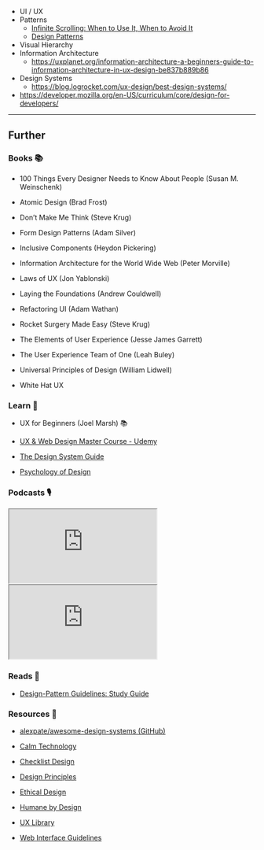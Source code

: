 - UI / UX
- Patterns
    - [Infinite Scrolling: When to Use It, When to Avoid It](https://www.nngroup.com/articles/infinite-scrolling-tips/)
    - [Design Patterns](https://www.youtube.com/playlist?list=PLrtjkLnNjGHul_4g-xmbwY3twMPuAvCTz)
- Visual Hierarchy
- Information Architecture
    - https://uxplanet.org/information-architecture-a-beginners-guide-to-information-architecture-in-ux-design-be837b889b86
- Design Systems
    - https://blog.logrocket.com/ux-design/best-design-systems/
- https://developer.mozilla.org/en-US/curriculum/core/design-for-developers/ 
---
## Further

### Books 📚

- 100 Things Every Designer Needs to Know About People (Susan M. Weinschenk)

- Atomic Design (Brad Frost)

- Don’t Make Me Think (Steve Krug)

- Form Design Patterns (Adam Silver)

- Inclusive Components (Heydon Pickering)

- Information Architecture for the World Wide Web (Peter Morville)

- Laws of UX (Jon Yablonski)

- Laying the Foundations (Andrew Couldwell)

- Refactoring UI (Adam Wathan)

- Rocket Surgery Made Easy (Steve Krug)

- The Elements of User Experience (Jesse James Garrett)

- The User Experience Team of One (Leah Buley)

- Universal Principles of Design (William Lidwell)

- White Hat UX

### Learn 🧠

- UX for Beginners (Joel Marsh) 📚

- [UX & Web Design Master Course - Udemy](https://www.udemy.com/course/ux-web-design-master-course-strategy-design-development/)

- [The Design System Guide](https://thedesignsystem.guide/)

- [Psychology of Design](https://growth.design/psychology)
### Podcasts 🎙

<iframe src='https://podverse.fm/embed/player?episodeId=_per3x-Yv_' title='Podverse Embed Player' class='pv-embed-player'>Syntax - Design Systems</iframe>

<iframe src='https://podverse.fm/embed/player?episodeId=U84TOglo' title='Podverse Embed Player' class='pv-embed-player'>Syntax - Design Foundations for Developers</iframe>

### Reads 📄

- [Design-Pattern Guidelines: Study Guide](https://www.nngroup.com/articles/design-pattern-guidelines/)

### Resources 🧩

- [alexpate/awesome-design-systems (GitHub)](https://github.com/alexpate/awesome-design-systems)

- [Calm Technology](https://calmtech.com/)

- [Checklist Design](https://www.checklist.design/)

- [Design Principles](https://principles.design/)

- [Ethical Design](https://ind.ie/ethical-design/)

- [Humane by Design](https://humanebydesign.com/)

- [UX Library](https://www.uxlibrary.org/)

- [Web Interface Guidelines](https://interfaces.rauno.me/)
